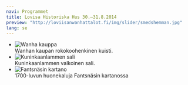 ```yaml
---
navi: Programmet
title: Lovisa Historiska Hus 30.–31.8.2014
preview: "http://loviisanwanhattalot.fi/img/slider/smedshemman.jpg"
lang: se
---
```


<ul class="example-orbit" data-orbit>
  <li>
    <img src="/img/slider/kuisti.jpg" alt="Wanha kauppa" />
    <div class="orbit-caption">
      Wanhan kaupan rokokoohenkinen kuisti.
    </div>
  </li>
  <li>
    <img src="/img/slider/kuninkaanlampi.jpg" alt="Kuninkaanlammen sali" />
    <div class="orbit-caption">
      Kuninkaanlammen valkoinen sali.
    </div>
  </li>
  <li>
    <img src="/img/slider/smedshemman.jpg" alt="Fantsnäsin kartano" />
    <div class="orbit-caption">
      1700-luvun huonekaluja Fantsnäsin kartanossa
    </div>
  </li>
</ul>
